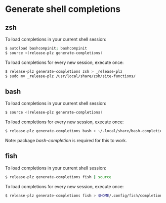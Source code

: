 # Generate shell completions

## zsh
To load completions in your current shell session:
```sh
$ autoload bashcompinit; bashcompinit
$ source <(release-plz generate-completions)
```

To load completions for every new session, execute once:
```sh
$ release-plz generate-completions zsh > _release-plz
$ sudo mv _release-plz /usr/local/share/zsh/site-functions/
```
## bash
To load completions in your current shell session:
```sh
$ source <(release-plz generate-completions)
```

To load completions for every new session, execute once:
```sh
$ release-plz generate-completions bash > ~/.local/share/bash-completion/completions/release-plz
```
Note: package *bash-completion* is required for this to work.

## fish
To load completions in your current shell session:
```sh
$ release-plz generate-completions fish | source
```

To load completions for every new session, execute once:
```sh
$ release-plz generate-completions fish > $HOME/.config/fish/completions/release-plz.fish
```

